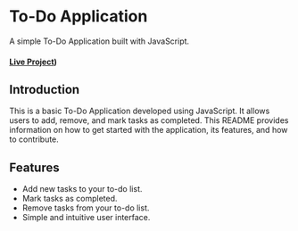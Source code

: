 # To-Do Application

A simple To-Do Application built with JavaScript.
#### [Live Project](https://sohelrana2002.github.io/to-do-application.github.io/))
## Introduction

This is a basic To-Do Application developed using JavaScript. It allows users to add, remove, and mark tasks as completed. This README provides information on how to get started with the application, its features, and how to contribute.

## Features

- Add new tasks to your to-do list.
- Mark tasks as completed.
- Remove tasks from your to-do list.
- Simple and intuitive user interface.

